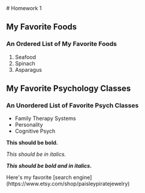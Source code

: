 <!--Make a title for your homework using the largest heading--># Homework 1




<!--Create an subtitle using a smaller heading for your favorite
foods-->

## My Favorite Foods



<!--Create an ordered list of your three favorite foods--> 

### An Ordered List of My Favorite Foods
1. Seafood
2. Spinach
3. Asparagus



<!--Create an subtitle using a the same heading you used before\
for your favorite
psychology classes-->

## My Favorite Psychology Classes



<!--Create an unordered list of your three favorite psych classes--> 

### An Unordered List of Favorite Psych Classes
* Family Therapy Systems
* Personality
* Cognitive Psych



<!--Make the following bold-->

**This should be bold.**

<!--Make the following italicized-->

*This should be in italics.*

<!--Make the following bold and italicized-->

***This should be bold and in italics.***

<!--Create a link to one of your favorite websites-->Here's my favorite [search engine] (https://www.etsy.com/shop/paisleypiratejewelry)
